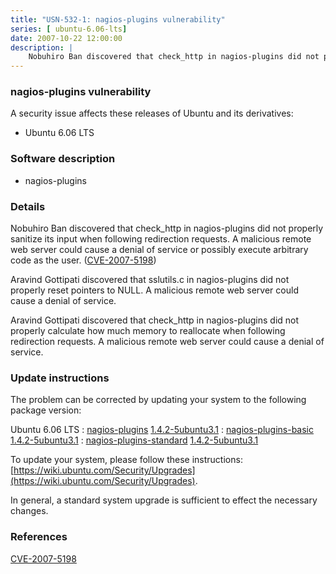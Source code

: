 ```yaml
---
title: "USN-532-1: nagios-plugins vulnerability"
series: [ ubuntu-6.06-lts]
date: 2007-10-22 12:00:00
description: |
    Nobuhiro Ban discovered that check_http in nagios-plugins did not properly sanitize its input when following redirection requests. A malicious remote web server could cause a denial of service or possibly execute arbitrary code as the user. ([CVE-2007-5198](http://people.ubuntu.com/~ubuntu-security/cve/CVE-2007-5198))
--- 
```

 
### nagios-plugins vulnerability

A security issue affects these releases of Ubuntu and its derivatives:

* Ubuntu 6.06 LTS

### Software description

* nagios-plugins 

### Details

Nobuhiro Ban discovered that check_http in nagios-plugins did not properly sanitize its input when following redirection requests. A malicious remote web server could cause a denial of service or possibly execute arbitrary code as the user. ([CVE-2007-5198](http://people.ubuntu.com/~ubuntu-security/cve/CVE-2007-5198))

Aravind Gottipati discovered that sslutils.c in nagios-plugins did not properly reset pointers to NULL. A malicious remote web server could cause a denial of service.

Aravind Gottipati discovered that check_http in nagios-plugins did not properly calculate how much memory to reallocate when following redirection requests. A malicious remote web server could cause a denial of service. 

### Update instructions

The problem can be corrected by updating your system to the following package version:

Ubuntu 6.06 LTS
 : [nagios-plugins](https://launchpad.net/ubuntu/+source/nagios-plugins) <span> [1.4.2-5ubuntu3.1](https://launchpad.net/ubuntu/+source/nagios-plugins/1.4.2-5ubuntu3.1) </span> 
 : [nagios-plugins-basic](https://launchpad.net/ubuntu/+source/nagios-plugins) <span> [1.4.2-5ubuntu3.1](https://launchpad.net/ubuntu/+source/nagios-plugins/1.4.2-5ubuntu3.1) </span> 
 : [nagios-plugins-standard](https://launchpad.net/ubuntu/+source/nagios-plugins) <span> [1.4.2-5ubuntu3.1](https://launchpad.net/ubuntu/+source/nagios-plugins/1.4.2-5ubuntu3.1) </span> 

To update your system, please follow these instructions: [https://wiki.ubuntu.com/Security/Upgrades](https://wiki.ubuntu.com/Security/Upgrades).

In general, a standard system upgrade is sufficient to effect the necessary changes. 

### References

 [CVE-2007-5198](http://people.ubuntu.com/~ubuntu-security/cve/CVE-2007-5198)
 
